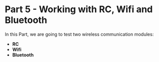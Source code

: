 # Part 5 - Working with RC, Wifi and Bluetooth

In this Part, we are going to test two wireless communication modules:
* **RC**
* **Wifi**
* **Bluetooth**
